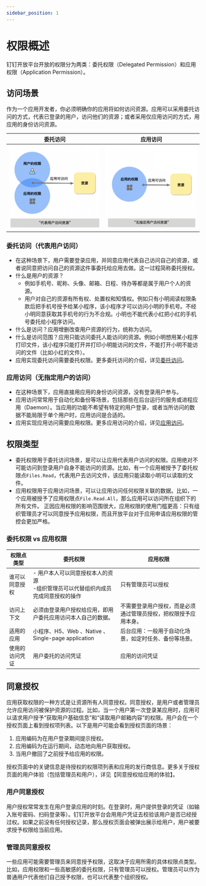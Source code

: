 ```yaml
---
sidebar_position: 1
---
```


# 权限概述
钉钉开放平台开放的权限分为两类：委托权限（Delegated Permission）和应用权限（Application Permission）。

## 访问场景
作为一个应用开发者，你必须明确你的应用将如何访问资源。应用可以采用委托访问的方式，代表已登录的用户，访问他们的资源；或者采用仅应用访问的方式，用应用的身份访问资源。

|                              委托访问                              |                               应用访问                               |
|:--------------------------------------------------------------:|:----------------------------------------------------------------:|
| ![委托访问简图](/img/learn/permission/delegated_access_overview.png) | ![应用访问简图](/img/learn/permission/application_access_overview.png) |


### 委托访问（代表用户访问）
* 在这种场景下，用户需要登录应用，并同意应用代表自己访问自己的资源，或者说同意把访问自己的资源这件事委托给应用去做。这一过程简称委托授权。
* 什么是用户的资源？
  * 例如手机号、昵称、头像、邮箱、日程、待办等都是属于用户个人的资源。
  * 用户对自己的资源有所有权、处置权和知情权。例如只有小明阅读权限条款后把手机号授予给某小程序，该小程序才可以访问小明的手机号。不经小明同意获取其手机号的行为不合规。小明也不能代表小红把小红的手机号委托给小程序访问。
* 什么是访问？应用增删改查用户资源的行为，统称为访问。
* 什么是访问范围？应用只能访问委托人能访问的资源。例如小明想用某小程序打印文件，该小程序只能打开并打印小明能访问的文件，不能打开小明不能访问的文件（比如小红的文件）。
* 应用实现委托访问需要委托权限。更多委托访问的介绍，详见[委托访问](/docs/learn/permission/intro/delegated_permission)。

### 应用访问（无指定用户的访问）
* 在这种场景下，应用直接用应用的身份访问资源，没有登录用户参与。
* 应用访问常常用于自动化和备份等场景，包括那些在后台运行的服务或进程应用（Daemon）。当应用的功能不希望有特定的用户登录，或者当所访问的数据不能局限于单个用户时，应用访问是合适的。
* 应用实现应用访问需要应用权限。更多应用访问的介绍，详见[应用访问](/docs/learn/permission/intro/application_permission)。

## 权限类型
* 委托权限用于委托访问场景，是可以让应用代表用户访问的权限。应用绝对不可能访问到登录用户自身不能访问的资源。比如，有一个应用被授予了委托权限点`Files.Read`，代表用户去访问文件，该应用只能读取小明可以读取的文件。
* 应用权限用于应用访问场景，可以让应用访问任何权限关联的数据。比如，一个应用被授予了应用权限点`File.Read.All`，那么应用可以访问所在组织下的所有文件。 
正因应用权限的影响范围很大，应用权限的使用门槛更高：只有组织管理员才可以同意授予应用权限，而且开放平台对于应用申请应用权限的管控会更加严格。

### 委托权限 vs 应用权限

| 权限点类型   | 委托权限                                           | 应用权限                             |
|---------|------------------------------------------------|----------------------------------|
| 谁可以同意授权 | - 用户本人可以同意授权本人的资源<br/>-组织管理员可以代替组织内成员完成同意授权的操作 | 只有管理员可以授权                        |
| 访问上下文   | 必须由登录用户授权给应用，即用户委托应用访问本人自己的数据。                 | 不需要登录用户授权，而是必须通过管理员授权，把权限授予应用本身。 |
| 适用的应用   | 小程序、H5、Web 、Native 、Single-page application    | 后台应用：一般用于自动化场景，如定时任务、备份等场景。      |
| 使用的访问凭证 | 用户委托的访问凭证                                      | 应用的访问凭证                          |


## 同意授权
应用获取权限的一种方式是让资源所有人同意授权。同意授权，是用户或者管理员允许应用访问被保护资源的过程。比如，当一个用户第一次登录某应用时，应用可以请求用户授予“获取用户基础信息”和“读取用户邮箱内容”的权限。用户会在一个授权页面上看到授权项列表。以下是用户可能会看到授权页面的场景：
1. 应用编码为在用户登录期间提示授权。 
2. 应用编码为在运行期间，动态地向用户获取授权。
3. 当用户撤回了之前授予给应用的权限。

授权页面中的关键信息是待授权的权限项列表和应用的发行商信息。更多关于授权页面的用户体验（包括管理员和用户），详见【同意授权给应用的体验】。

### 用户同意授权
用户授权常常发生在用户登录应用的时刻。在登录时，用户提供登录的凭证（如输入账号密码、扫码登录等）。钉钉开放平台会用用户凭证去校验该用户是否已经授过权。如果之前没有任何授权记录，那么授权页面会被弹出展示给用户，用户被要求授予权限给当前应用。
### 管理员同意授权
一些应用可能需要管理员来同意授予权限，这取决于应用所需的具体权限点类型。比如，应用权限和一些高敏感的委托权限，只有管理员可以授权。管理员可以作为普通用户代表他们自己授予权限，也可以代表整个组织授权。

